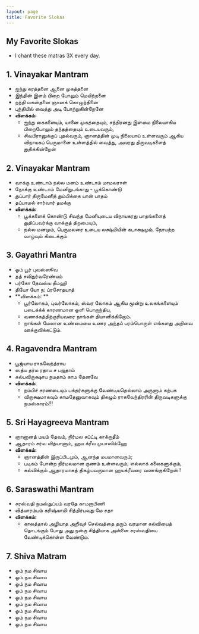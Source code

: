 ```yaml
---
layout: page
title: Favorite Slokas
---
```


## My Favorite Slokas

* I chant these matras 3X every day.

## 1. Vinayakar Mantram
  * ஐந்து கரத்தனை ஆனை முகத்தனை
  * இந்தின் இளம் பிறை போலும் மெயிற்றனை
  * நந்தி மகன்தனை ஞானக் கொழுந்தினை
  * புந்தியில் வைத்து அடி போற்றுகின்றேனே
  * **விளக்கம்:**
    * ஐந்து கைகளையும், யானை முகத்தையும், சந்திரனது இளமை நிலையாகிய பிறைபோலும் தந்தத்தையும் உடையவரும், 
    * சிவபிரானுக்குப் புதல்வரும், ஞானத்தின் முடி நிலையாய் உள்ளவரும் ஆகிய விநாயகப் பெருமானை உள்ளத்தில் வைத்து, அவரது திருவடிகளைத் துதிக்கின்றேன்
  
## 2. Vinayakar Mantram
  * வாக்கு உண்டாம் நல்ல மனம் உண்டாம் மாமலராள்
  * நோக்கு உண்டாம் மேனிநுடங்காது - பூக்கொண்டு
  * துப்பார் திருமேனித் தும்பிக்கை யான் பாதம்
  * தப்பாமல் சார்வார் தமக்கு
  * **விளக்கம்:**
    * பூக்களைக் கொண்டு சிவந்த மேனியுடைய விநாயகரது பாதங்களைத் துதிப்பவர்க்கு வாக்குத் திறமையும், 
    * நல்ல மனமும், பெருமலரை உடைய லக்ஷ்மியின்  கடாக்ஷமும், நோயற்ற வாழ்வும் கிடைக்கும்

## 3. Gayathri Mantra
  * ஓம் பூர் புவஸ்ஸூவ
  * தத் சவிதுர்வரேண்யம்
  * பர்கோ தேவஸ்ய தீமஹி
  * தியோ யோ ந: ப்ரசோதயாத்
  * **விளக்கம்: **
    * பூர்லோகம், புவர்லோகம், ஸ்வர லோகம் ஆகிய மூன்று உலகங்களையும் படைக்க்க் காரணமான ஒளி பொருந்திய, 
    * வணக்கத்திற்குரியவரை நாங்கள் தியானிக்கிறோம். 
    * நாங்கள் மேலான உண்மையை உணர அந்தப் பரம்பொருள் எங்களது அறிவை ஊக்குவிக்கட்டும்.
  
## 4. Ragavendra Mantram
  * பூஜ்யாய ராகவேந்த்ராய 
  * ஸத்ய தர்ம ரதாய ச பஜதாம் 
  * கல்பவிருக்ஷாய நமதாம் காம தேனவே
  * **விளக்கம்:**
    * நம்பிச் சரணடையும் பக்தர்களுக்கு வேண்டியதெல்லாம் அருளும் கற்பக 
    * விருக்ஷமாகவும் காமதேனுவாகவும் திகழும் ராகவேந்திரரின் திருவடிகளுக்கு நமஸ்காரம்!!!
  
## 5. Sri Hayagreeva Mantram
  * ஞானானத் மயம் தேவம், நிர்மல சப்ட்டி காக்ருதீம்
  * ஆதாரம் சர்வ வித்யானாம், ஹய க்ரீவ முபாஸிம்ஹே
  * **விளக்கம்:**
    * ஞானத்தின் இருப்பிடமும், ஆனந்த மயமானவரும்; 
    * படிகம் போன்ற நிர்மலமான குணம் உள்ளவரும்; எல்லாக் கலைகளுக்கும், 
    * கல்விக்கும் ஆதாரமாகத் திகழ்பவருமான ஹயக்ரீவரை வணங்குகிறேன் ! 
  
## 6. Saraswathi Mantram
  * சரஸ்வதி நமஸ்துப்யம் வரதே காமரூபிணி
  * வித்யாரம்பம் கரிஷ்யாமி சித்திர்பவது மே சதா
  * **விளக்கம்:**
    * காலத்தால் அழியாத அறிவுச் செல்வத்தை தரும் வரமான கல்வியைத் தொடங்கும் போது அது நன்கு சித்தியாக அன்னை சரஸ்வதியை வேண்டிக்கொள்ள வேண்டும். 
  
## 7. Shiva Matram
  * ஓம் நம சிவாய
  * ஓம் நம சிவாய
  * ஓம் நம சிவாய
  * ஓம் நம சிவாய
  * ஓம் நம சிவாய
  * ஓம் நம சிவாய
  * ஓம் நம சிவாய
  * ஓம் நம சிவாய
  * ஓம் நம சிவாய

